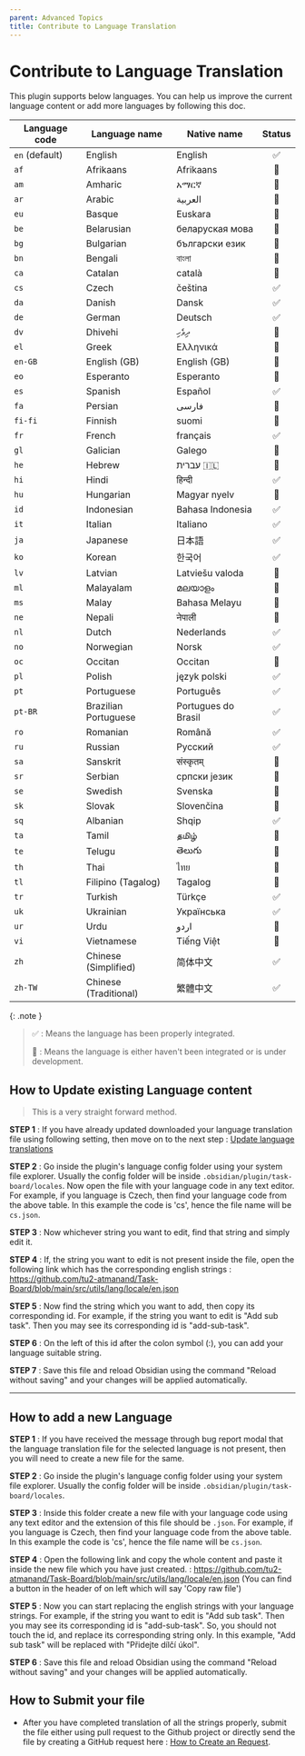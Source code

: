 ```yaml
---
parent: Advanced Topics
title: Contribute to Language Translation
---
```


# Contribute to Language Translation

This plugin supports below languages. You can help us improve the current language content or add more languages by following this doc.

| Language code  | Language name         | Native name         | Status |
| -------------- | --------------------- | ------------------- | :----: |
| `en` (default) | English               | English             |   ✅    |
| `af`           | Afrikaans             | Afrikaans           |   🚧   |
| `am`           | Amharic               | አማርኛ                |   🚧   |
| `ar`           | Arabic                | العربية             |   🚧   |
| `eu`           | Basque                | Euskara             |   🚧   |
| `be`           | Belarusian            | беларуская мова     |   🚧   |
| `bg`           | Bulgarian             | български език      |   🚧   |
| `bn`           | Bengali               | বাংলা               |   🚧   |
| `ca`           | Catalan               | català              |   🚧   |
| `cs`           | Czech                 | čeština             |   ✅    |
| `da`           | Danish                | Dansk               |   ✅    |
| `de`           | German                | Deutsch             |   ✅    |
| `dv`           | Dhivehi               | ދިވެހި              |   🚧   |
| `el`           | Greek                 | Ελληνικά            |   🚧   |
| `en-GB`        | English (GB)          | English (GB)        |   🚧   |
| `eo`           | Esperanto             | Esperanto           |   🚧   |
| `es`           | Spanish               | Español             |   ✅    |
| `fa`           | Persian               | فارسی               |   🚧   |
| `fi-fi`        | Finnish               | suomi               |   🚧   |
| `fr`           | French                | français            |   ✅    |
| `gl`           | Galician              | Galego              |   🚧   |
| `he`           | Hebrew                | עברית 🇮🇱          |   🚧   |
| `hi`           | Hindi                 | हिन्दी              |   ✅    |
| `hu`           | Hungarian             | Magyar nyelv        |   🚧   |
| `id`           | Indonesian            | Bahasa Indonesia    |   ✅    |
| `it`           | Italian               | Italiano            |   ✅    |
| `ja`           | Japanese              | 日本語                 |   ✅    |
| `ko`           | Korean                | 한국어                 |   ✅    |
| `lv`           | Latvian               | Latviešu valoda     |   🚧   |
| `ml`           | Malayalam             | മലയാളം              |   🚧   |
| `ms`           | Malay                 | Bahasa Melayu       |   🚧   |
| `ne`           | Nepali                | नेपाली              |   🚧   |
| `nl`           | Dutch                 | Nederlands          |   ✅    |
| `no`           | Norwegian             | Norsk               |   ✅    |
| `oc`           | Occitan               | Occitan             |   🚧   |
| `pl`           | Polish                | język polski        |   ✅    |
| `pt`           | Portuguese            | Português           |   ✅    |
| `pt-BR`        | Brazilian Portuguese  | Portugues do Brasil |   ✅    |
| `ro`           | Romanian              | Română              |   ✅    |
| `ru`           | Russian               | Русский             |   ✅    |
| `sa`           | Sanskrit              | संस्कृतम्           |   🚧   |
| `sr`           | Serbian               | српски језик        |   🚧   |
| `se`           | Swedish               | Svenska             |   🚧   |
| `sk`           | Slovak                | Slovenčina          |   🚧   |
| `sq`           | Albanian              | Shqip               |   ✅    |
| `ta`           | Tamil                 | தமிழ்               |   🚧   |
| `te`           | Telugu                | తెలుగు              |   🚧   |
| `th`           | Thai                  | ไทย                 |   🚧   |
| `tl`           | Filipino (Tagalog)    | Tagalog             |   🚧   |
| `tr`           | Turkish               | Türkçe              |   ✅    |
| `uk`           | Ukrainian             | Українська          |   ✅    |
| `ur`           | Urdu                  | اردو                |   🚧   |
| `vi`           | Vietnamese            | Tiếng Việt          |   🚧   |
| `zh`           | Chinese (Simplified)  | 简体中文                |   ✅    |
| `zh-TW`        | Chinese (Traditional) | 繁體中文                |   ✅    |

{: .note }
> ✅ : Means the language has been properly integrated.
> 
> 🚧 : Means the language is either haven't been integrated or is under development.

## How to Update existing Language content

> This is a very straight forward method.

**STEP 1** : If you have already updated downloaded your language translation file using following setting, then move on to the next step : [Update language translations](../How_To/HowToUseGlobalSettings.md#update-language-translation)

**STEP 2** : Go inside the plugin's language config folder using your system file explorer. Usually the config folder will be inside `.obsidian/plugin/task-board/locales`. Now open the file with your language code in any text editor.
For example, if you language is Czech, then find your language code from the above table. In this example the code is 'cs', hence the file name will be `cs.json`.

**STEP 3** : Now whichever string you want to edit, find that string and simply edit it.

**STEP 4** : If, the string you want to edit is not present inside the file, open the following link which has the corresponding english strings : https://github.com/tu2-atmanand/Task-Board/blob/main/src/utils/lang/locale/en.json

**STEP 5** : Now find the string which you want to add, then copy its corresponding id.
For example, if the string you want to edit is "Add sub task". Then you may see its corresponding id is "add-sub-task".

**STEP 6** : On the left of this id after the colon symbol (:), you can add your language suitable string.

**STEP 7** : Save this file and reload Obsidian using the command "Reload without saving" and your changes will be applied automatically.

---

## How to add a new Language

**STEP 1** : If you have received the message through bug report modal that the language translation file for the selected language is not present, then you will need to create a new file for the same.

**STEP 2** : Go inside the plugin's language config folder using your system file explorer. Usually the config folder will be inside `.obsidian/plugin/task-board/locales`. 

**STEP 3** : Inside this folder create a new file with your language code using any text editor and the extension of this file should be `.json`.
For example, if you language is Czech, then find your language code from the above table. In this example the code is 'cs', hence the file name will be `cs.json`.

**STEP 4** : Open the following link and copy the whole content and paste it inside the new file which you have just created. : https://github.com/tu2-atmanand/Task-Board/blob/main/src/utils/lang/locale/en.json
(You can find a button in the header of on left which will say 'Copy raw file')

**STEP 5** : Now you can start replacing the english strings with your language strings.
For example, if the string you want to edit is "Add sub task". Then you may see its corresponding id is "add-sub-task". So, you should not touch the id, and replace its corresponding string only. In this example, "Add sub task" will be replaced with "Přidejte dílčí úkol".

**STEP 6** : Save this file and reload Obsidian using the command "Reload without saving" and your changes will be applied automatically.

## How to Submit your file

- After you have completed translation of all the strings properly, submit the file either using pull request to the Github project or directly send the file by creating a GitHub request here : [How to Create an Request](./HowToCreateRequest.md).
